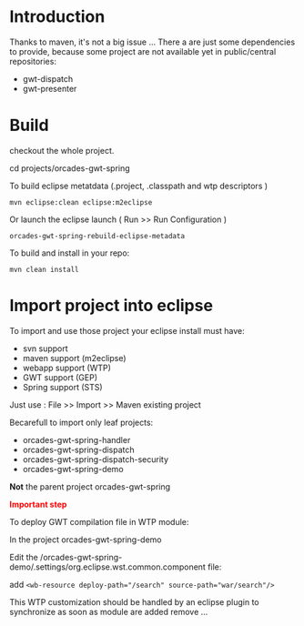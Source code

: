 # Introduction #

Thanks to maven, it's not a big issue ...
There a are just some dependencies to provide, because some project are not available yet in public/central repositories:


  * gwt-dispatch
  * gwt-presenter



# Build #

checkout the whole project.

cd projects/orcades-gwt-spring

To build eclipse metatdata (.project, .classpath and wtp descriptors )

`mvn eclipse:clean eclipse:m2eclipse`

Or launch the eclipse launch ( Run >> Run Configuration )

`orcades-gwt-spring-rebuild-eclipse-metadata`

To build and install in your repo:

`mvn clean install`

# Import project into eclipse #

To import and use those project your eclipse install must have:
  * svn support
  * maven support (m2eclipse)
  * webapp support (WTP)
  * GWT support (GEP)
  * Spring support (STS)

Just use :
File >> Import >> Maven existing project

Becarefull to import only leaf projects:
  * orcades-gwt-spring-handler
  * orcades-gwt-spring-dispatch
  * orcades-gwt-spring-dispatch-security
  * orcades-gwt-spring-demo

**Not** the parent project orcades-gwt-spring

<font color='red'><b>Important step</b></font>

To deploy GWT compilation file in WTP module:

In the project orcades-gwt-spring-demo

Edit the /orcades-gwt-spring-demo/.settings/org.eclipse.wst.common.component file:

add `<wb-resource deploy-path="/search" source-path="war/search"/>`

This WTP customization should be handled by an eclipse plugin to synchronize as soon as module are added remove ...